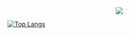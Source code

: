 <div align="center">
  <a href="https://github.com/Lucas4lves">
  <img src="https://github-readme-stats.vercel.app/api?username=Lucas4lves&theme=monokai&show_icons=true"/></a>
</div>

[![Top Langs](https://github-readme-stats.vercel.app/api/top-langs/?username=Lucas4lves&layout=compact&theme=monokai)](https://github.com/anuraghazra/github-readme-stats)

